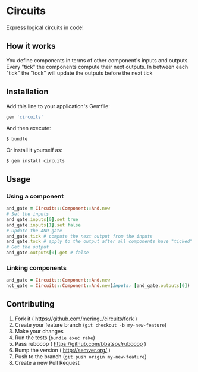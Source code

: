 # Circuits

Express logical circuits in code!

## How it works

You define components in terms of other component's inputs and outputs. Every
"tick" the components compute their next outputs. In between each "tick" the
"tock" will update the outputs before the next tick

## Installation

Add this line to your application's Gemfile:

```ruby
gem 'circuits'
```

And then execute:

    $ bundle

Or install it yourself as:

    $ gem install circuits

## Usage

### Using a component

```ruby
and_gate = Circuits::Component::And.new
# Set the inputs
and_gate.inputs[0].set true
and_gate.inputs[1].set false
# Update the AND gate
and_gate.tick # compute the next output from the inputs
and_gate.tock # apply to the output after all components have "ticked"
# Get the output
and_gate.outputs[0].get # false
```

### Linking components

```ruby
and_gate = Circuits::Component::And.new
not_gate = Circuits::Component::And.new(inputs: [and_gate.outputs[0])
```

## Contributing

1. Fork it ( https://github.com/meringu/circuits/fork )
2. Create your feature branch (`git checkout -b my-new-feature`)
3. Make your changes
4. Run the tests (`bundle exec rake`)
5. Pass rubocop ( https://github.com/bbatsov/rubocop )
4. Bump the version ( http://semver.org/ )
5. Push to the branch (`git push origin my-new-feature`)
6. Create a new Pull Request
